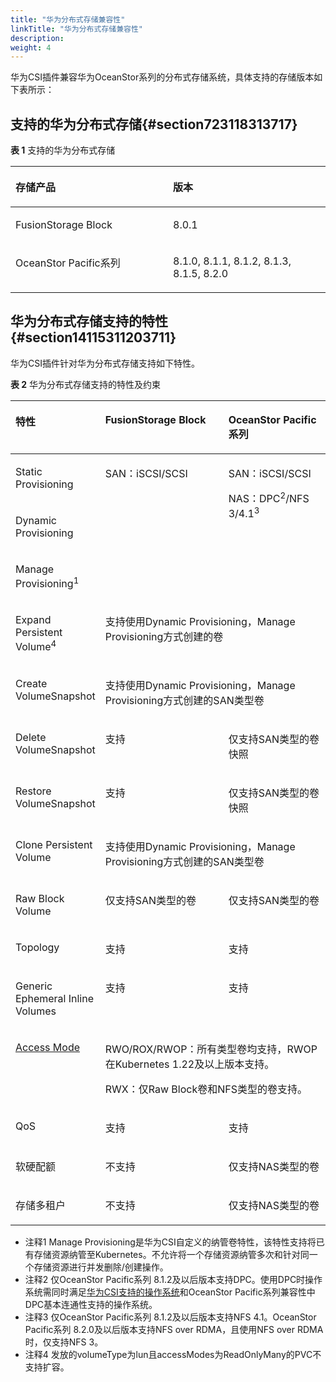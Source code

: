 ```yaml
---
title: "华为分布式存储兼容性"
linkTitle: "华为分布式存储兼容性"
description: 
weight: 4
---
```


华为CSI插件兼容华为OceanStor系列的分布式存储系统，具体支持的存储版本如下表所示：

## 支持的华为分布式存储{#section723118313717}

**表 1**  支持的华为分布式存储

<a name="table13501195552513"></a>
<table><thead align="left"><tr id="row17501175532518"><th class="cellrowborder" valign="top" width="50%" id="mcps1.2.3.1.1"><p id="p5501555152518"><a name="p5501555152518"></a><a name="p5501555152518"></a>存储产品</p>
</th>
<th class="cellrowborder" valign="top" width="50%" id="mcps1.2.3.1.2"><p id="p250185516255"><a name="p250185516255"></a><a name="p250185516255"></a>版本</p>
</th>
</tr>
</thead>
<tbody><tr id="row350255517254"><td class="cellrowborder" valign="top" width="50%" headers="mcps1.2.3.1.1 "><p id="zh-cn_topic_0150885201_p283231353315"><a name="zh-cn_topic_0150885201_p283231353315"></a><a name="zh-cn_topic_0150885201_p283231353315"></a>FusionStorage Block</p>
</td>
<td class="cellrowborder" valign="top" width="50%" headers="mcps1.2.3.1.2 "><p id="zh-cn_topic_0150885201_p1283201313319"><a name="zh-cn_topic_0150885201_p1283201313319"></a><a name="zh-cn_topic_0150885201_p1283201313319"></a>8.0.1</p>
</td>
</tr>
<tr id="row16502155513258"><td class="cellrowborder" valign="top" width="50%" headers="mcps1.2.3.1.1 "><p id="zh-cn_topic_0150885201_p467542723319"><a name="zh-cn_topic_0150885201_p467542723319"></a><a name="zh-cn_topic_0150885201_p467542723319"></a>OceanStor Pacific系列</p>
</td>
<td class="cellrowborder" valign="top" width="50%" headers="mcps1.2.3.1.2 "><p id="zh-cn_topic_0150885201_p146755279338"><a name="zh-cn_topic_0150885201_p146755279338"></a><a name="zh-cn_topic_0150885201_p146755279338"></a>8.1.0, 8.1.1, 8.1.2, 8.1.3, 8.1.5, 8.2.0</p>
</td>
</tr>
</tbody>
</table>

## 华为分布式存储支持的特性{#section14115311203711}

华为CSI插件针对华为分布式存储支持如下特性。

**表 2**  华为分布式存储支持的特性及约束

<a name="table175022559255"></a>
<table><thead align="left"><tr id="row250245510250"><th class="cellrowborder" valign="top" width="21.95%" id="mcps1.2.4.1.1"><p id="p10502355102510"><a name="p10502355102510"></a><a name="p10502355102510"></a>特性</p>
</th>
<th class="cellrowborder" valign="top" width="42.449999999999996%" id="mcps1.2.4.1.2"><p id="p7502455182516"><a name="p7502455182516"></a><a name="p7502455182516"></a>FusionStorage Block</p>
</th>
<th class="cellrowborder" valign="top" width="35.6%" id="mcps1.2.4.1.3"><p id="p150255532517"><a name="p150255532517"></a><a name="p150255532517"></a>OceanStor Pacific系列</p>
</th>
</tr>
</thead>
<tbody><tr id="row45029556254"><td class="cellrowborder" valign="top" width="21.95%" headers="mcps1.2.4.1.1 "><p id="p1250235572516"><a name="p1250235572516"></a><a name="p1250235572516"></a><span>Static Provisioning</span></p>
</td>
<td class="cellrowborder" rowspan="3" valign="top" width="42.449999999999996%" headers="mcps1.2.4.1.2 "><p id="p10502055182512"><a name="p10502055182512"></a><a name="p10502055182512"></a>SAN：iSCSI/SCSI</p>
</td>
<td class="cellrowborder" rowspan="3" valign="top" width="35.6%" headers="mcps1.2.4.1.3 "><p id="p1550235510250"><a name="p1550235510250"></a><a name="p1550235510250"></a>SAN：iSCSI/SCSI</p>
<p id="p1155184451813"><a name="p1155184451813"></a><a name="p1155184451813"></a>NAS：DPC<sup id="sup03431118543"><a name="sup03431118543"></a><a name="sup03431118543"></a>2</sup>/NFS 3/4.1<sup id="sup592411910418"><a name="sup592411910418"></a><a name="sup592411910418"></a>3</sup></p>
</td>
</tr>
<tr id="row16502165517252"><td class="cellrowborder" valign="top" headers="mcps1.2.4.1.1 "><p id="p145026553256"><a name="p145026553256"></a><a name="p145026553256"></a>Dynamic Provisioning</p>
</td>
</tr>
<tr id="row247620119518"><td class="cellrowborder" valign="top" headers="mcps1.2.4.1.1 "><p id="p447601759"><a name="p447601759"></a><a name="p447601759"></a>Manage Provisioning<sup id="sup25964561381"><a name="sup25964561381"></a><a name="sup25964561381"></a>1</sup></p>
</td>
</tr>
<tr id="row1050205518258"><td class="cellrowborder" valign="top" headers="mcps1.2.4.1.1 "><p id="p1650211552251"><a name="p1650211552251"></a><a name="p1650211552251"></a><span>Expand Persistent Volume</span><sup id="sup99731871303"><a name="sup99731871303"></a><a name="sup99731871303"></a>4</sup></p>
</td>
<td class="cellrowborder" colspan="2" valign="top" headers="mcps1.2.4.1.2 mcps1.2.4.1.3 "><p id="p3160102971819"><a name="p3160102971819"></a><a name="p3160102971819"></a><span>支持</span>使用Dynamic Provisioning，Manage Provisioning方式创建的卷</p>
</td>
</tr>
<tr id="row1450218559251"><td class="cellrowborder" valign="top" headers="mcps1.2.4.1.1 "><p id="p150210556258"><a name="p150210556258"></a><a name="p150210556258"></a>Create VolumeSnapshot</p>
</td>
<td class="cellrowborder" colspan="2" valign="top" headers="mcps1.2.4.1.2 mcps1.2.4.1.3 "><p id="p1799618394459"><a name="p1799618394459"></a><a name="p1799618394459"></a><span>支持</span>使用Dynamic Provisioning，Manage Provisioning方式创建的SAN类型卷</p>
</td>
</tr>
<tr id="row205026554251"><td class="cellrowborder" valign="top" width="21.95%" headers="mcps1.2.4.1.1 "><p id="p150235517255"><a name="p150235517255"></a><a name="p150235517255"></a>Delete VolumeSnapshot</p>
</td>
<td class="cellrowborder" valign="top" width="42.449999999999996%" headers="mcps1.2.4.1.2 "><p id="p150235542511"><a name="p150235542511"></a><a name="p150235542511"></a>支持</p>
</td>
<td class="cellrowborder" valign="top" width="35.6%" headers="mcps1.2.4.1.3 "><p id="p1616113011918"><a name="p1616113011918"></a><a name="p1616113011918"></a>仅支持SAN类型的卷快照</p>
</td>
</tr>
<tr id="row050219555257"><td class="cellrowborder" valign="top" width="21.95%" headers="mcps1.2.4.1.1 "><p id="p550285513251"><a name="p550285513251"></a><a name="p550285513251"></a>Restore VolumeSnapshot</p>
</td>
<td class="cellrowborder" valign="top" width="42.449999999999996%" headers="mcps1.2.4.1.2 "><p id="p450275592511"><a name="p450275592511"></a><a name="p450275592511"></a>支持</p>
</td>
<td class="cellrowborder" valign="top" width="35.6%" headers="mcps1.2.4.1.3 "><p id="p1016012981815"><a name="p1016012981815"></a><a name="p1016012981815"></a>仅支持SAN类型的卷快照</p>
</td>
</tr>
<tr id="row135028553252"><td class="cellrowborder" valign="top" headers="mcps1.2.4.1.1 "><p id="p65021755192513"><a name="p65021755192513"></a><a name="p65021755192513"></a>Clone <span>Persistent Volume</span></p>
</td>
<td class="cellrowborder" colspan="2" valign="top" headers="mcps1.2.4.1.2 mcps1.2.4.1.3 "><p id="p114410410618"><a name="p114410410618"></a><a name="p114410410618"></a><span>支持</span>使用Dynamic Provisioning，Manage Provisioning方式创建的SAN类型卷</p>
</td>
</tr>
<tr id="row9502145510258"><td class="cellrowborder" valign="top" width="21.95%" headers="mcps1.2.4.1.1 "><p id="p15022553257"><a name="p15022553257"></a><a name="p15022553257"></a>Raw Block Volume</p>
</td>
<td class="cellrowborder" valign="top" width="42.449999999999996%" headers="mcps1.2.4.1.2 "><p id="p550255512257"><a name="p550255512257"></a><a name="p550255512257"></a>仅支持SAN类型的卷</p>
</td>
<td class="cellrowborder" valign="top" width="35.6%" headers="mcps1.2.4.1.3 "><p id="p15502135513255"><a name="p15502135513255"></a><a name="p15502135513255"></a>仅支持SAN类型的卷</p>
</td>
</tr>
<tr id="row17502135542517"><td class="cellrowborder" valign="top" width="21.95%" headers="mcps1.2.4.1.1 "><p id="p5502355172519"><a name="p5502355172519"></a><a name="p5502355172519"></a>Topology</p>
</td>
<td class="cellrowborder" valign="top" width="42.449999999999996%" headers="mcps1.2.4.1.2 "><p id="p65038550258"><a name="p65038550258"></a><a name="p65038550258"></a>支持</p>
</td>
<td class="cellrowborder" valign="top" width="35.6%" headers="mcps1.2.4.1.3 "><p id="p155031155122514"><a name="p155031155122514"></a><a name="p155031155122514"></a>支持</p>
</td>
</tr>
<tr id="row795501615390"><td class="cellrowborder" valign="top" width="21.95%" headers="mcps1.2.4.1.1 "><p id="p1250314558253"><a name="p1250314558253"></a><a name="p1250314558253"></a>Generic Ephemeral Inline Volumes</p>
</td>
<td class="cellrowborder" valign="top" width="42.449999999999996%" headers="mcps1.2.4.1.2 "><p id="p1503195532514"><a name="p1503195532514"></a><a name="p1503195532514"></a>支持</p>
</td>
<td class="cellrowborder" valign="top" width="35.6%" headers="mcps1.2.4.1.3 "><p id="p1503125510250"><a name="p1503125510250"></a><a name="p1503125510250"></a>支持</p>
</td>
</tr>
<tr id="row11503255132515"><td class="cellrowborder" valign="top" headers="mcps1.2.4.1.1 "><p id="p1150335519251"><a name="p1150335519251"></a><a name="p1150335519251"></a><a href="https://kubernetes.io/docs/concepts/storage/persistent-volumes/#access-modes" target="_blank" rel="noopener noreferrer">Access Mode</a></p>
</td>
<td class="cellrowborder" colspan="2" valign="top" headers="mcps1.2.4.1.2 mcps1.2.4.1.3 "><p id="p11965017181111"><a name="p11965017181111"></a><a name="p11965017181111"></a><span>RWO/ROX/RWOP：</span>所有类型卷均支持，<span>RWOP在</span><span>Kubernetes 1.22及以上</span>版本支持。</p>
<p id="p1241355910226"><a name="p1241355910226"></a><a name="p1241355910226"></a><span>RWX</span>：仅Raw Block卷和NFS类型的卷支持。</p>
</td>
</tr>
<tr id="row550395532512"><td class="cellrowborder" valign="top" width="21.95%" headers="mcps1.2.4.1.1 "><p id="p1950375552517"><a name="p1950375552517"></a><a name="p1950375552517"></a>QoS</p>
</td>
<td class="cellrowborder" valign="top" width="42.449999999999996%" headers="mcps1.2.4.1.2 "><p id="p350312554251"><a name="p350312554251"></a><a name="p350312554251"></a>支持</p>
</td>
<td class="cellrowborder" valign="top" width="35.6%" headers="mcps1.2.4.1.3 "><p id="p8503855132516"><a name="p8503855132516"></a><a name="p8503855132516"></a>支持</p>
</td>
</tr>
<tr id="row950335510253"><td class="cellrowborder" valign="top" width="21.95%" headers="mcps1.2.4.1.1 "><p id="p850315518253"><a name="p850315518253"></a><a name="p850315518253"></a>软硬配额</p>
</td>
<td class="cellrowborder" valign="top" width="42.449999999999996%" headers="mcps1.2.4.1.2 "><p id="p850319558258"><a name="p850319558258"></a><a name="p850319558258"></a>不支持</p>
</td>
<td class="cellrowborder" valign="top" width="35.6%" headers="mcps1.2.4.1.3 "><p id="p105891507518"><a name="p105891507518"></a><a name="p105891507518"></a>仅支持NAS类型的卷</p>
</td>
</tr>
<tr id="row7503185592511"><td class="cellrowborder" valign="top" width="21.95%" headers="mcps1.2.4.1.1 "><p id="p3503185514257"><a name="p3503185514257"></a><a name="p3503185514257"></a>存储多租户</p>
</td>
<td class="cellrowborder" valign="top" width="42.449999999999996%" headers="mcps1.2.4.1.2 "><p id="p453141013615"><a name="p453141013615"></a><a name="p453141013615"></a>不支持</p>
</td>
<td class="cellrowborder" valign="top" width="35.6%" headers="mcps1.2.4.1.3 "><p id="p14871012588"><a name="p14871012588"></a><a name="p14871012588"></a>仅支持NAS类型的卷</p>
</td>
</tr>
</tbody>
</table>

-   注释1 Manage Provisioning是华为CSI自定义的纳管卷特性，该特性支持将已有存储资源纳管至Kubernetes。不允许将一个存储资源纳管多次和针对同一个存储资源进行并发删除/创建操作。
-   注释2 仅OceanStor Pacific系列 8.1.2及以后版本支持DPC。使用DPC时操作系统需同时满足[华为CSI支持的操作系统](/docs/compatibility-and-features/kubernetes-and-os-compatibility#table133422378818)和OceanStor Pacific系列兼容性中DPC基本连通性支持的操作系统。
-   注释3 仅OceanStor Pacific系列 8.1.2及以后版本支持NFS 4.1。OceanStor Pacific系列 8.2.0及以后版本支持NFS over RDMA，且使用NFS over RDMA时，仅支持NFS 3。
-   注释4 发放的volumeType为lun且accessModes为ReadOnlyMany的PVC不支持扩容。

